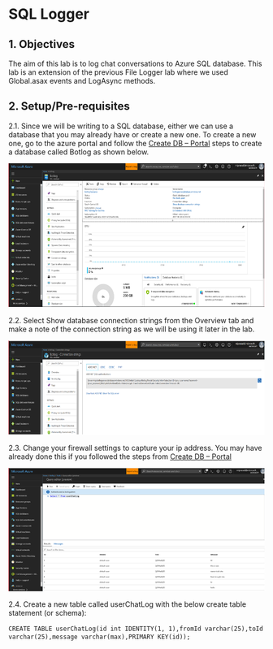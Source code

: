 # SQL Logger

## 1.	Objectives

The aim of this lab is to log chat conversations to Azure SQL database. This lab is an extension of the previous File Logger lab where we used Global.asax events and LogAsync methods.

## 2.	Setup/Pre-requisites

2.1. Since we will be writing to a SQL database, either we can use a database that you may already have or create a new one. To create a new one, go to the azure portal and follow the [Create DB – Portal](https://docs.microsoft.com/en-us/azure/sql-database/sql-database-get-started-portal) steps to create a database called Botlog as shown below.

![Botlog](https://github.com/SRIVIDYAMEDURI/Deep-Learning/blob/master/images/Botlog1.png)

2.2. Select Show database connection strings from the Overview tab and make a note of the connection string as we will be using it later in the lab.

![Connection Strings](https://github.com/SRIVIDYAMEDURI/Deep-Learning/blob/master/images/ConnectionString1.png)

2.3. Change your firewall settings to capture your ip address. You may have already done this if you followed the steps from [Create DB – Portal](https://docs.microsoft.com/en-us/azure/sql-database/sql-database-get-started-portal)

![Firewall Settings](https://github.com/SRIVIDYAMEDURI/Deep-Learning/blob/master/images/Firewall%20Settings.png)

2.4. Create a new table called userChatLog with the below create table statement (or schema):

```
CREATE TABLE userChatLog(id int IDENTITY(1, 1),fromId varchar(25),toId varchar(25),message varchar(max),PRIMARY KEY(id));
```
